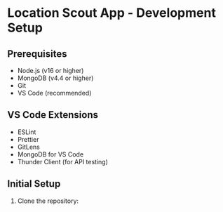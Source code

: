 # Location Scout App - Development Setup

## Prerequisites
- Node.js (v16 or higher)
- MongoDB (v4.4 or higher)
- Git
- VS Code (recommended)

## VS Code Extensions
- ESLint
- Prettier
- GitLens
- MongoDB for VS Code
- Thunder Client (for API testing)

## Initial Setup
1. Clone the repository: 